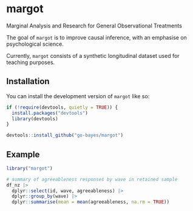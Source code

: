 
<!-- README.md is generated from README.Rmd. Please edit that file -->

# margot

Marginal Analysis and Research for General Observational Treatments

<!-- badges: start -->
<!-- badges: end -->

The goal of `margot` is to improve causal inference, with an emphasise
on psychological science.

<!-- badges: start -->
<!-- badges: end -->

Currently, `margot` consists of a synthetic longitudinal dataset used
for teaching purposes.

## Installation

You can install the development version of `margot` like so:

``` r
if (!require(devtools, quietly = TRUE)) {
  install.packages("devtools")
  library(devtools)
}

devtools::install_github("go-bayes/margot")
```

## Example

``` r
library("margot")

# summary of agreeableness responses by wave in retained sample
df_nz |> 
  dplyr::select(id, wave, agreeableness) |> 
  dplyr::group_by(wave) |> 
  dplyr::summarise(mean = mean(agreeableness, na.rm = TRUE))
```
